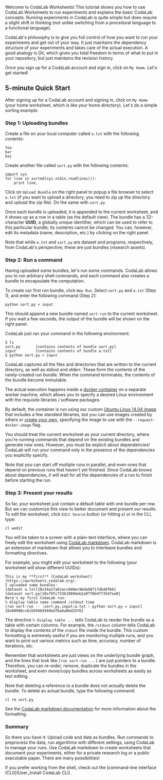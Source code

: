 Welcome to CodaLab Worksheets!  This tutorial shows you how to use CodaLab
Worksheets to run experiments and explains the basic CodaLab concepts.  Running
experiments in CodaLab is quite simple but does require a slight shift in
thinking (not unlike switching from a procedural language to a functional
language).

CodaLab's philosophy is to give you full control of how you want to run your
experiments and get out of your way.  It just maintains the dependency
structure of your experiments and takes care of the actual execution.  A good
analogy is Git, which gives you total freedom in terms of what to put in your
repository, but just maintains the revision history.

Once you sign up for a CodaLab account and sign in, click on `My Home`.  Let's
get started!

## 5-minute Quick Start

After signing up for a CodaLab account and signing in, click on `My Home` (your
home worksheet, which is like your home directory).  Let's do a simple sorting
example.

### Step 1: Uploading bundles

Create a file on your local computer called `a.txt` with the following contents:

    foo
    bar
    baz

Create another file called `sort.py` with the following contents:

    import sys
    for line in sorted(sys.stdin.readlines()):
        print line,

Click on `Upload Bundle` on the right panel to popup a file browser to select
`a.txt` (if you want to upload a directory, you need to zip up the directory
and upload the zip file).  Do the same with `sort.py`.

Once each bundle is uploaded, it is appended to the current worksheet, and
it shows up as a row in a table (as the default view).  The bundle has a
32-character **UUID**, a globally unique identifier, which can be used to refer
to this particular bundle; its contents cannot be changed.  You can, however,
edit its metadata (name, description, etc.) by clicking on the right panel.

Note that while `a.txt` and `sort.py` are dataset and programs, respectively,
from CodaLab's perspective, these are just bundles (research assets).

### Step 2: Run a command

Having uploaded some bundles, let's run some commands.  CodaLab allows you to
run arbitrary shell commands, and each command also creates a bundle to
encapsulate the computation.

To create our first run bundle, click `New Run`.  Select `sort.py` and `a.txt`
(Step 1), and enter the following command (Step 2):

    python sort.py < input

This should append a new bundle named `sort-run` to the current worksheet.  If
you wait a few seconds, the output of the bundle will be shown on the right
panel.

CodaLab just ran your command in the following environment:

    $ ls
    sort.py       [contains contents of bundle sort.py]
    input         [contains contents of bundle a.txt]
    $ python sort.py < input

CodaLab captures all the files and directories that are written to the current
directory, as well as stdout and stderr.  These form the contents of the
newly-created run bundle.  When the command terminates, the contents of the
bundle become immutable.

The actual execution happens inside a [docker
container](https://www.docker.com) on a separate worker machine, which allows
you to specify a desired Linux environment with the requisite libraries /
software packages.

By default, the container is run using our custom [Ubuntu Linux 14.04
image](https://registry.hub.docker.com/u/codalab/ubuntu/) that includes a few
standard libraries, but you can use images created by others or [create your
own](Creating-Docker-Images), specifying the image to use with the
`--request-docker-image` flag.

You should treat the current worksheet as your current directory, where you're
running commands that depend on the existing bundles and generate new ones.
However, you must be explicit about dependencies!  CodaLab will run your
command only in the presence of the dependencies you explicitly specify.

Note that you can start off multiple runs in parallel, and even ones that
depend on previous runs that haven't yet finished.  Since CodaLab knows about
dependencies, it will wait for all the dependencies of a run to finish before
starting the run.

### Step 3: Present your results

So far, your worksheet just contain a default table with one bundle per row.
But we can customize this view to better document and present our results.  To
edit the worksheet, click `Edit Source` button (or hitting `e`) or in the CLI, type:

    cl wedit

You will be taken to a screen with a plain-text interface, where you can freely edit
the worksheet using [CodaLab markdown](https://github.com/codalab/codalab/wiki/User_Worksheet-Markdown).
CodaLab markdown is an extension of markdown that allows you to interleave
bundles and formatting directives.

For example, you might edit your worksheet to the following (your worksheet
will show different UUIDs):

    This is my **first** [CodaLab worksheet](https://worksheets.codalab.org).
    I uploaded some bundles:
    [dataset a.txt]{0x34a1fa62acc840ec96da98f17dbddf66}
    [dataset sort.py]{0xf9fc733b19894eb2a97f6b47f35d7ea0}
    Here's my first CodaLab run:
    % display table name command /stdout time
    [run sort-run -- :sort.py,input:a.txt : python sort.py < input]{0x08908cc6cb594b9394ed7ba6a0bd25f6}

The directive `% display table ...` tells CodaLab to render the bundle as a table
with certain columns.  For example, the `/stdout` column tells CodaLab to display
the contents of the `stdout` file inside the bundle.  This custom formatting
is extremely useful if you are monitoring multiple runs, and you want to print
out various metrics such as time, accuracy, number of iterations, etc.

Remember that worksheets are just views on the underlying bundle graph, and the
lines that look like `[run sort-run ...]` are just pointers to a bundle.
Therefore, you can re-order, remove, duplicate the bundles in the worksheet,
and even move/copy bundles across worksheets as easily as text editing.

Note that deleting a reference to a bundle does not actually delete the bundle.
To delete an actual bundle, type the following command:

    cl rm sort.py

See the [CodaLab markdown
documentation](https://github.com/codalab/codalab/wiki/User_Worksheet-Markdown)
for more information about the formatting.

### Summary

So there you have it: Upload code and data as bundles.  Run commands to
preprocess the data, run algorithms with different settings, using CodaLab to
manage your runs.  Use CodaLab markdown to create worksheets that document your
experiments, either for a private research log or a public executable paper.
There are many possibilities!

If you prefer working from the shell, check out the [command-line interface
(CLI)](User_Install CodaLab CLI).
